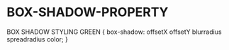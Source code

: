 # BOX-SHADOW-PROPERTY
BOX SHADOW STYLING
GREEN {
box-shadow: offsetX offsetY blurradius spreadradius  color;
}
